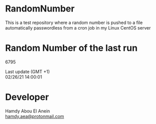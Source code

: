 # RandomNumber    
This is a test repository where a random number is pushed to a file automatically passwordless from a cron job in my Linux CentOS server    
# Random Number of the last run   
6795
      
Last update (GMT +1)    
02/26/21 14:00:01
# Developer    
Hamdy Abou El Anein   
hamdy.aea@protonmail.com
